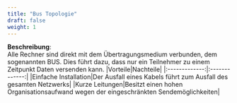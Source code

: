 ```yaml
---
title: "Bus Topologie"
draft: false
weight: 1
---
```


**Beschreibung**:  
Alle Rechner sind direkt mit dem Übertragungsmedium verbunden, dem sogenannten BUS. Dies führt dazu, dass nur ein Teilnehmer zu einem Zeitpunkt Daten versenden kann.
|Vorteile|Nachteile|
|:-------------:|:-------------:|
|Einfache Installation|Der Ausfall eines Kabels führt zum Ausfall des gesamten Netzwerks|
|Kurze Leitungen|Besitzt einen hohen Organisationsaufwand wegen der eingeschränkten Sendemöglichkeiten|

